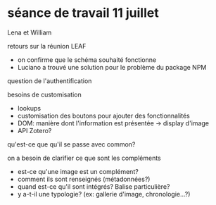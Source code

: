 # séance de travail 11 juillet

Lena et William

retours sur la réunion LEAF

- on confirme que le schéma souhaité fonctionne
- Luciano a trouvé une solution pour le problème du package NPM

question de l'authentification



besoins de customisation

- lookups 
- customisation des boutons pour ajouter des fonctionnalités
- DOM: manière dont l'information est présentée  → display d'image
- API Zotero? 



qu'est-ce que qu'il se passe avec common?

on a besoin de clarifier ce que sont les compléments

- est-ce qu'une image est un complément?
- comment ils sont renseignés (métadonnées?)
- quand est-ce qu'il sont intégrés? Balise particulière? 
- y a-t-il une typologie? (ex: gallerie d'image, chronologie...?)